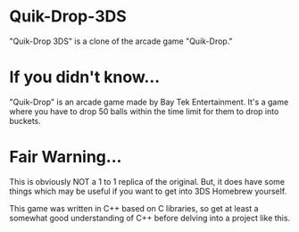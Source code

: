 # Quik-Drop-3DS
"Quik-Drop 3DS" is a clone of the arcade game "Quik-Drop."

# If you didn't know...
"Quik-Drop" is an arcade game made by Bay Tek Entertainment.
It's a game where you have to drop 50 balls within the time limit 
for them to drop into buckets.

# Fair Warning...
This is obviously NOT a 1 to 1 replica of the original.
But, it does have some things which may be useful if
you want to get into 3DS Homebrew yourself.

This game was written in C++ based on C libraries,
so get at least a somewhat good understanding of
C++ before delving into a project like this.

